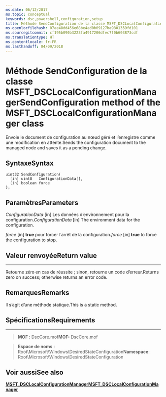```yaml
---
ms.date: 06/12/2017
ms.topic: conceptual
keywords: dsc,powershell,configuration,setup
title: Méthode SendConfiguration de la classe MSFT_DSCLocalConfigurationManager
ms.openlocfilehash: 07ae48dd456e68be4ad0b09127ba9801359fd101
ms.sourcegitcommit: cf195b090b3223fa4917206dfec7f0b603873cdf
ms.translationtype: HT
ms.contentlocale: fr-FR
ms.lasthandoff: 04/09/2018
---
```

# <a name="sendconfiguration-method-of-the-msftdsclocalconfigurationmanager-class"></a><span data-ttu-id="79cc0-103">Méthode SendConfiguration de la classe MSFT_DSCLocalConfigurationManager</span><span class="sxs-lookup"><span data-stu-id="79cc0-103">SendConfiguration method of the MSFT_DSCLocalConfigurationManager class</span></span>

<span data-ttu-id="79cc0-104">Envoie le document de configuration au nœud géré et l’enregistre comme une modification en attente.</span><span class="sxs-lookup"><span data-stu-id="79cc0-104">Sends the configuration document to the managed node and saves it as a pending change.</span></span>

<a name="syntax"></a><span data-ttu-id="79cc0-105">Syntaxe</span><span class="sxs-lookup"><span data-stu-id="79cc0-105">Syntax</span></span>
------

```mof
uint32 SendConfiguration(
  [in] uint8   ConfigurationData[],
  [in] boolean force
);
```

<a name="parameters"></a><span data-ttu-id="79cc0-106">Paramètres</span><span class="sxs-lookup"><span data-stu-id="79cc0-106">Parameters</span></span>
----------

<span data-ttu-id="79cc0-107">*ConfigurationData* \[in\] Les données d’environnement pour la configuration.</span><span class="sxs-lookup"><span data-stu-id="79cc0-107">*ConfigurationData* \[in\] The environment data for the configuration.</span></span>

<span data-ttu-id="79cc0-108">*force* \[in\] **true** pour forcer l’arrêt de la configuration.</span><span class="sxs-lookup"><span data-stu-id="79cc0-108">*force* \[in\] **true** to force the configuration to stop.</span></span>

## <a name="return-value"></a><span data-ttu-id="79cc0-109">Valeur renvoyée</span><span class="sxs-lookup"><span data-stu-id="79cc0-109">Return value</span></span>
------------

<span data-ttu-id="79cc0-110">Retourne zéro en cas de réussite ; sinon, retourne un code d’erreur.</span><span class="sxs-lookup"><span data-stu-id="79cc0-110">Returns zero on success; otherwise returns an error code.</span></span>

## <a name="remarks"></a><span data-ttu-id="79cc0-111">Remarques</span><span class="sxs-lookup"><span data-stu-id="79cc0-111">Remarks</span></span>

<span data-ttu-id="79cc0-112">Il s’agit d’une méthode statique.</span><span class="sxs-lookup"><span data-stu-id="79cc0-112">This is a static method.</span></span>

## <a name="requirements"></a><span data-ttu-id="79cc0-113">Spécifications</span><span class="sxs-lookup"><span data-stu-id="79cc0-113">Requirements</span></span>
------------
><span data-ttu-id="79cc0-114">**MOF :** DscCore.mof</span><span class="sxs-lookup"><span data-stu-id="79cc0-114">**MOF:** DscCore.mof</span></span>

><span data-ttu-id="79cc0-115">**Espace de noms** : Root\Microsoft\Windows\DesiredStateConfiguration</span><span class="sxs-lookup"><span data-stu-id="79cc0-115">**Namespace**: Root\Microsoft\Windows\DesiredStateConfiguration</span></span>


## <a name="see-also"></a><span data-ttu-id="79cc0-116">Voir aussi</span><span class="sxs-lookup"><span data-stu-id="79cc0-116">See also</span></span>


[<span data-ttu-id="79cc0-117">**MSFT_DSCLocalConfigurationManager**</span><span class="sxs-lookup"><span data-stu-id="79cc0-117">**MSFT_DSCLocalConfigurationManager**</span></span>](msft-dsclocalconfigurationmanager.md)